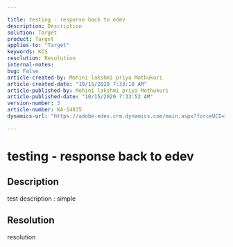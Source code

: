 ```yaml
---

title: testing - response back to edev  
description: Description  
solution: Target  
product: Target  
applies-to: "Target"  
keywords: KCS  
resolution: Resolution  
internal-notes:   
bug: False  
article-created-by: Mohini lakshmi priya Mothukuri  
article-created-date: "10/15/2020 7:33:18 AM"  
article-published-by: Mohini lakshmi priya Mothukuri  
article-published-date: "10/15/2020 7:33:52 AM"  
version-number: 3  
article-number: KA-14835  
dynamics-url: "https://adobe-edev.crm.dynamics.com/main.aspx?forceUCI=1&pagetype=entityrecord&etn=knowledgearticle&id=9d6b0eae-b80e-eb11-a813-000d3a102d9a"

---
```


# testing - response back to edev

## Description

test description : simple

## Resolution

resolution

